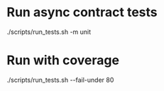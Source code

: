 # Run async contract tests
./scripts/run_tests.sh -m unit

# Run with coverage
./scripts/run_tests.sh --fail-under 80
